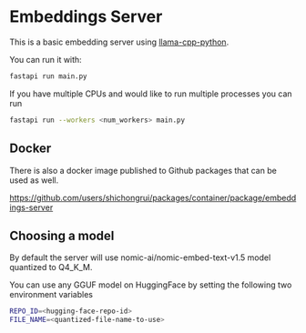 # Embeddings Server

This is a basic embedding server using [llama-cpp-python](https://github.com/abetlen/llama-cpp-python).

You can run it with:
```bash
fastapi run main.py
```

If you have multiple CPUs and would like to run multiple processes you can run
```bash
fastapi run --workers <num_workers> main.py
```

## Docker
There is also a docker image published to Github packages that can be used as well.

https://github.com/users/shichongrui/packages/container/package/embeddings-server

## Choosing a model

By default the server will use nomic-ai/nomic-embed-text-v1.5 model quantized to Q4_K_M.

You can use any GGUF model on HuggingFace by setting the following two environment variables
```bash
REPO_ID=<hugging-face-repo-id>
FILE_NAME=<quantized-file-name-to-use>
```
